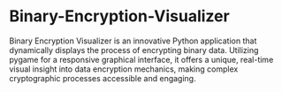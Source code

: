 # Binary-Encryption-Visualizer
Binary Encryption Visualizer is an innovative Python application that dynamically displays the process of encrypting binary data. Utilizing pygame for a responsive graphical interface, it offers a unique, real-time visual insight into data encryption mechanics, making complex cryptographic processes accessible and engaging.
